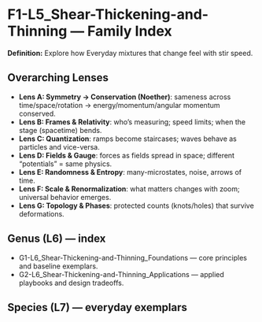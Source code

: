 # F1-L5_Shear-Thickening-and-Thinning — Family Index
**Definition:** Explore how Everyday mixtures that change feel with stir speed.

## Overarching Lenses

- **Lens A: Symmetry -> Conservation (Noether)**: sameness across time/space/rotation → energy/momentum/angular momentum conserved.
- **Lens B: Frames & Relativity**: who’s measuring; speed limits; when the stage (spacetime) bends.
- **Lens C: Quantization**: ramps become staircases; waves behave as particles and vice-versa.
- **Lens D: Fields & Gauge**: forces as fields spread in space; different “potentials” = same physics.
- **Lens E: Randomness & Entropy**: many-microstates, noise, arrows of time.
- **Lens F: Scale & Renormalization**: what matters changes with zoom; universal behavior emerges.
- **Lens G: Topology & Phases**: protected counts (knots/holes) that survive deformations.

## Genus (L6) — index
- G1-L6_Shear-Thickening-and-Thinning_Foundations — core principles and baseline exemplars.
- G2-L6_Shear-Thickening-and-Thinning_Applications — applied playbooks and design tradeoffs.

## Species (L7) — everyday exemplars
